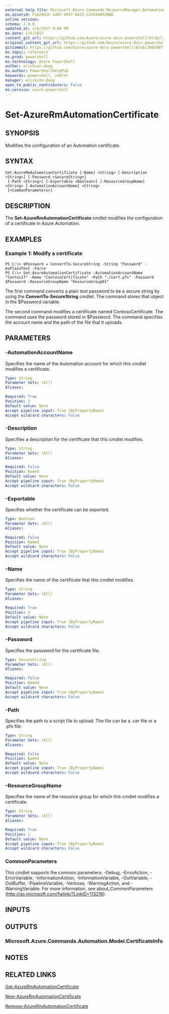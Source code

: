 ```yaml
---
external help file: Microsoft.Azure.Commands.ResourceManager.Automation.dll-Help.xml
ms.assetid: F1A2861F-14EF-4F67-8452-31FD498528BB
online version: 
schema: 2.0.0
updated_at: 1/6/2017 9:04 PM
ms.date: 1/6/2017
content_git_url: https://github.com/Azure/azure-docs-powershell/blob/live/azureps-cmdlets-docs/ResourceManager/AzureRM.Automation/v2.3.0/Set-AzureRMAutomationCertificate.md
original_content_git_url: https://github.com/Azure/azure-docs-powershell/blob/live/azureps-cmdlets-docs/ResourceManager/AzureRM.Automation/v2.3.0/Set-AzureRMAutomationCertificate.md
gitcommit: https://github.com/Azure/azure-docs-powershell/blob/388d497f000b2d0b30cc6d96b79e170751d7ecd6/azureps-cmdlets-docs/ResourceManager/AzureRM.Automation/v2.3.0/Set-AzureRMAutomationCertificate.md
ms.topic: reference
ms.prod: powershell
ms.technology: Azure PowerShell
author: erickson-doug
ms.author: PowerShellHelpPub
keywords: powershell, cmdlet
manager: erickson-doug
open_to_public_contributors: False
ms.service: azure-powershell
---
```


# Set-AzureRmAutomationCertificate

## SYNOPSIS
Modifies the configuration of an Automation certificate.

## SYNTAX

```
Set-AzureRmAutomationCertificate [-Name] <String> [-Description <String>] [-Password <SecureString>]
 [-Path <String>] [-Exportable <Boolean>] [-ResourceGroupName] <String> [-AutomationAccountName] <String>
 [<CommonParameters>]
```

## DESCRIPTION
The **Set-AzureRmAutomationCertificate** cmdlet modifies the configuration of a certificate in Azure Automation.

## EXAMPLES

### Example 1: Modify a certificate
```
PS C:\> $Password = ConvertTo-SecureString -String "Password" -AsPlainText -Force
PS C:\> Set-AzureAutomationCertificate -AutomationAccountName "Contos17" -Name "ContosoCertificate" -Path "./cert.pfx" -Password $Password -ResourceGroupName "ResourceGroup01"
```

The first command converts a plain text password to be a secure string by using the **ConvertTo-SecureString** cmdlet.
The command stores that object in the $Password variable.

The second command modifies a certificate named ContosoCertificate.
The command uses the password stored in $Password.
The command specifies the account name and the path of the file that it uploads.

## PARAMETERS

### -AutomationAccountName
Specifies the name of the Automation account for which this cmdlet modifies a certificate.

```yaml
Type: String
Parameter Sets: (All)
Aliases: 

Required: True
Position: 2
Default value: None
Accept pipeline input: True (ByPropertyName)
Accept wildcard characters: False
```

### -Description
Specifies a description for the certificate that this cmdlet modifies.

```yaml
Type: String
Parameter Sets: (All)
Aliases: 

Required: False
Position: Named
Default value: None
Accept pipeline input: True (ByPropertyName)
Accept wildcard characters: False
```

### -Exportable
Specifies whether the certificate can be exported.

```yaml
Type: Boolean
Parameter Sets: (All)
Aliases: 

Required: False
Position: Named
Default value: None
Accept pipeline input: True (ByPropertyName)
Accept wildcard characters: False
```

### -Name
Specifies the name of the certificate that this cmdlet modifies.

```yaml
Type: String
Parameter Sets: (All)
Aliases: 

Required: True
Position: 3
Default value: None
Accept pipeline input: True (ByPropertyName)
Accept wildcard characters: False
```

### -Password
Specifies the password for the certificate file.

```yaml
Type: SecureString
Parameter Sets: (All)
Aliases: 

Required: False
Position: Named
Default value: None
Accept pipeline input: True (ByPropertyName)
Accept wildcard characters: False
```

### -Path
Specifies the path to a script file to upload.
The file can be a .cer file or a .pfx file.

```yaml
Type: String
Parameter Sets: (All)
Aliases: 

Required: False
Position: Named
Default value: None
Accept pipeline input: True (ByPropertyName)
Accept wildcard characters: False
```

### -ResourceGroupName
Specifies the name of the resource group for which this cmdlet modifies a certificate.

```yaml
Type: String
Parameter Sets: (All)
Aliases: 

Required: True
Position: 1
Default value: None
Accept pipeline input: True (ByPropertyName)
Accept wildcard characters: False
```

### CommonParameters
This cmdlet supports the common parameters: -Debug, -ErrorAction, -ErrorVariable, -InformationAction, -InformationVariable, -OutVariable, -OutBuffer, -PipelineVariable, -Verbose, -WarningAction, and -WarningVariable. For more information, see about_CommonParameters (http://go.microsoft.com/fwlink/?LinkID=113216).

## INPUTS

## OUTPUTS

### Microsoft.Azure.Commands.Automation.Model.CertificateInfo

## NOTES

## RELATED LINKS

[Get-AzureRmAutomationCertificate](xref:ResourceManager/AzureRM.Automation/v2.3.0/Get-AzureRMAutomationCertificate.md)

[New-AzureRmAutomationCertificate](xref:ResourceManager/AzureRM.Automation/v2.3.0/New-AzureRMAutomationCertificate.md)

[Remove-AzureRmAutomationCertificate](xref:ResourceManager/AzureRM.Automation/v2.3.0/Remove-AzureRMAutomationCertificate.md)
